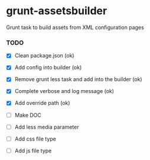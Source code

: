 # grunt-assetsbuilder
Grunt task to build assets from XML configuration pages

### TODO

- [x] Clean package.json (ok)
- [x] Add config into builder (ok)
- [x] Remove grunt less task and add into the builder (ok)
- [x] Complete verbose and log message (ok)
- [x] Add override path (ok)
- [ ] Make DOC

- [ ] Add less media parameter
- [ ] Add css file type
- [ ] Add js file type